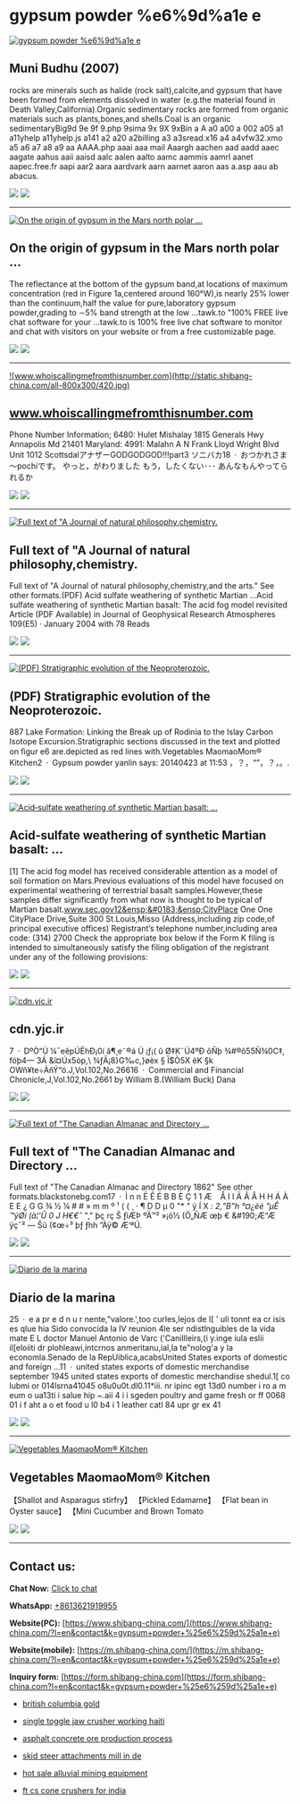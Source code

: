 # gypsum powder %e6%9d%a1e e

<a href="https://swt.shibang-china.com/?l=en&img&k=gypsum+powder+%25e6%259d%25a1e+e" target="_blank">![gypsum powder %e6%9d%a1e e](http://static.shibang-china.com/all-800x300/1147.jpg)</a>

## Muni Budhu (2007)
rocks are minerals such as halide (rock salt),calcite,and gypsum that have been formed from elements dissolved in water (e.g.the material found in Death Valley,California).Organic sedimentary rocks are formed from organic materials such as plants,bones,and shells.Coal is an organic sedimentaryBig9d 9e 9f 9.php 9sima 9x 9X 9xBin a A a0 a00 a 002 a05 a1 a11yhelp a11yhelp.js a141 a2 a20 a2billing a3 a3sread.x16 a4 a4vfw32.xmo a5 a6 a7 a8 a9 aa AAAA.php aaai aaa mail Aaargh aachen aad aadd aaec aagate aahus aaii aaisd aalc aalen aalto aamc aammis aamrl aanet aapec.free.fr aapi aar2 aara aardvark aarn aarnet aaron aas a.asp aau ab abacus.


<a href="https://whatsapp.shibangsoft.com/WhatsApp.php" target="_blank" title="WhatsApp">![](http://static.shibang-china.com/icon/whatsapp.png)</a> <a href="https://swt.shibang-china.com/?l=en&icon&k=gypsum+powder+%25e6%259d%25a1e+e" target="_blank">![](http://static.shibang-china.com/icon/chat-en.png)</a>

---

<a href="https://swt.shibang-china.com/?l=en&img&k=gypsum+powder+%25e6%259d%25a1e+e" target="_blank">![On the origin of gypsum in the Mars north polar …](http://static.shibang-china.com/all-800x300/754.jpg)</a>

## On the origin of gypsum in the Mars north polar …
The reflectance at the bottom of the gypsum band,at locations of maximum concentration (red in Figure 1a,centered around 160&#176;W),is nearly 25% lower than the continuum,half the value for pure,laboratory gypsum powder,grading to ∼5% band strength at the low …tawk.to &quot;100% FREE live chat software for your …tawk.to is 100% free live chat software to monitor and chat with visitors on your website or from a free customizable page.


<a href="https://whatsapp.shibangsoft.com/WhatsApp.php" target="_blank" title="WhatsApp">![](http://static.shibang-china.com/icon/whatsapp.png)</a> <a href="https://swt.shibang-china.com/?l=en&icon&k=gypsum+powder+%25e6%259d%25a1e+e" target="_blank">![](http://static.shibang-china.com/icon/chat-en.png)</a>

---

<a href="https://swt.shibang-china.com/?l=en&img&k=gypsum+powder+%25e6%259d%25a1e+e" target="_blank">![www.whoiscallingmefromthisnumber.com](http://static.shibang-china.com/all-800x300/420.jpg)</a>

## www.whoiscallingmefromthisnumber.com
Phone Number Information; 6480: Hulet Mishalay 1815 Generals Hwy Annapolis Md 21401 Maryland: 4991: Malahn A N Frank Lloyd Wright Blvd Unit 1012 ScottsdalアナザーGODGODGOD!!!part3 ソニバカ18&ensp;&#0183;&ensp;おつかれさま～pochiです。 やっと，がわりました もう，したくない･･･ あんなもんやってられるか


<a href="https://whatsapp.shibangsoft.com/WhatsApp.php" target="_blank" title="WhatsApp">![](http://static.shibang-china.com/icon/whatsapp.png)</a> <a href="https://swt.shibang-china.com/?l=en&icon&k=gypsum+powder+%25e6%259d%25a1e+e" target="_blank">![](http://static.shibang-china.com/icon/chat-en.png)</a>

---

<a href="https://swt.shibang-china.com/?l=en&img&k=gypsum+powder+%25e6%259d%25a1e+e" target="_blank">![Full text of &quot;A Journal of natural philosophy,chemistry.](http://static.shibang-china.com/all-800x300/254.jpg)</a>

## Full text of &quot;A Journal of natural philosophy,chemistry.
Full text of &quot;A Journal of natural philosophy,chemistry,and the arts.&quot; See other formats.(PDF) Acid sulfate weathering of synthetic Martian …Acid sulfate weathering of synthetic Martian basalt: The acid fog model revisited Article (PDF Available) in Journal of Geophysical Research Atmospheres 109(E5) &#183; January 2004 with 78 Reads


<a href="https://whatsapp.shibangsoft.com/WhatsApp.php" target="_blank" title="WhatsApp">![](http://static.shibang-china.com/icon/whatsapp.png)</a> <a href="https://swt.shibang-china.com/?l=en&icon&k=gypsum+powder+%25e6%259d%25a1e+e" target="_blank">![](http://static.shibang-china.com/icon/chat-en.png)</a>

---

<a href="https://swt.shibang-china.com/?l=en&img&k=gypsum+powder+%25e6%259d%25a1e+e" target="_blank">![(PDF) Stratigraphic evolution of the Neoproterozoic.](http://static.shibang-china.com/all-800x300/1467.jpg)</a>

## (PDF) Stratigraphic evolution of the Neoproterozoic.
887 Lake Formation: Linking the Break up of Rodinia to the Islay Carbon Isotope Excursion.Stratigraphic sections discussed in the text and plotted on ﬁgur e6 are.depicted as red lines with.Vegetables MaomaoMom&#174; Kitchen2&ensp;&#0183;&ensp;Gypsum powder yanlin says: 20140423 at 11:53 ，？，“”，？，。.


<a href="https://whatsapp.shibangsoft.com/WhatsApp.php" target="_blank" title="WhatsApp">![](http://static.shibang-china.com/icon/whatsapp.png)</a> <a href="https://swt.shibang-china.com/?l=en&icon&k=gypsum+powder+%25e6%259d%25a1e+e" target="_blank">![](http://static.shibang-china.com/icon/chat-en.png)</a>

---

<a href="https://swt.shibang-china.com/?l=en&img&k=gypsum+powder+%25e6%259d%25a1e+e" target="_blank">![Acid‐sulfate weathering of synthetic Martian basalt: …](http://static.shibang-china.com/all-800x300/492.jpg)</a>

## Acid‐sulfate weathering of synthetic Martian basalt: …
[1] The acid fog model has received considerable attention as a model of soil formation on Mars.Previous evaluations of this model have focused on experimental weathering of terrestrial basalt samples.However,these samples differ significantly from what now is thought to be typical of Martian basalt.www.sec.gov12&ensp;&#0183;&ensp;CityPlace One One CityPlace Drive,Suite 300 St.Louis,Misso (Address,including zip code,of principal executive offices) Registrant’s telephone number,including area code: (314) 2700 Check the appropriate box below if the Form K filing is intended to simultaneously satisfy the filing obligation of the registrant under any of the following provisions:


<a href="https://whatsapp.shibangsoft.com/WhatsApp.php" target="_blank" title="WhatsApp">![](http://static.shibang-china.com/icon/whatsapp.png)</a> <a href="https://swt.shibang-china.com/?l=en&icon&k=gypsum+powder+%25e6%259d%25a1e+e" target="_blank">![](http://static.shibang-china.com/icon/chat-en.png)</a>

---

<a href="https://swt.shibang-china.com/?l=en&img&k=gypsum+powder+%25e6%259d%25a1e+e" target="_blank">![cdn.yjc.ir](http://static.shibang-china.com/all-800x300/384.jpg)</a>

## cdn.yjc.ir
7&ensp;&#0183;&ensp;D&#186;&#210;“&#217; &#188;&#175;e&#234;p&#218;&#203;&#173;h&#208;&#161;0&#237; &#226;&#182;&#184;e˜&#174;&#225; &#218; &#161;ƒ&#161;( &#251; &#216;‡K˜&#218;4&#186;&#208; &#245;&#209;&#254; &#190;#&#174;&#244;55&#209;&#190;0C‡‚ f&#246;&#254;4— 3&#193; &amp;&#237;&#164;&#218;x5&#242;p,\ &#190;ƒ&#196;&#161;8}G‰c,}&#248;&#232;x &#167; &#207;$&#210;5X &#235;K &#167;k OW&#241;&#165;te&#247;&#192;&#241;&#221;“&#243;.J,Vol.102,No.26616&ensp;&#0183;&ensp;Commercial and Financial Chronicle,J,Vol.102,No.2661 by William B.(William Buck) Dana


<a href="https://whatsapp.shibangsoft.com/WhatsApp.php" target="_blank" title="WhatsApp">![](http://static.shibang-china.com/icon/whatsapp.png)</a> <a href="https://swt.shibang-china.com/?l=en&icon&k=gypsum+powder+%25e6%259d%25a1e+e" target="_blank">![](http://static.shibang-china.com/icon/chat-en.png)</a>

---

<a href="https://swt.shibang-china.com/?l=en&img&k=gypsum+powder+%25e6%259d%25a1e+e" target="_blank">![Full text of &quot;The Canadian Almanac and Directory …](http://static.shibang-china.com/all-800x300/1102.jpg)</a>

## Full text of &quot;The Canadian Almanac and Directory …
Full text of &quot;The Canadian Almanac and Directory 1862&quot; See other formats.blackstonebg.com17&ensp;&#0183;&ensp;&#204; n n &#203; &#202; &#201; B B &#200; &#199; 1 1 &#198; ` ` &#197; I I &#196; &#195; &#194; H H &#193; &#192; E E &#191; G G &#190; &#189;  &#188; # # &#187; m m &#186; &#185; ( ( &#184; &#183; &#182; D D &#181; 0 &quot;* &quot; &#255; &#205; X *: 2‚&quot;B&quot;h &#176;&#164;&#191;&#232;&#233; ”&#181;&#202; ™&#253;&#216;&#237; (&#224;&#166;‘&#219; 0 J H€€ˆ &quot;*,&quot; &#254;&#231; r&#231; Š ƒ&#236;&#198;&#222; &#186;&#196;™&#178; &#187;&#161;&#242;&#189; (&#214;„&#209;&#198; œ&#254; € \&#190;&#198;“&#198; &#255;&#231;&#175;&#178; — Š&#251; (&#162;œ&#247;&#179; &#254;ƒ ƒhh ”&#192;&#255;&#169; &#198;‘&#170;&#218;.


<a href="https://whatsapp.shibangsoft.com/WhatsApp.php" target="_blank" title="WhatsApp">![](http://static.shibang-china.com/icon/whatsapp.png)</a> <a href="https://swt.shibang-china.com/?l=en&icon&k=gypsum+powder+%25e6%259d%25a1e+e" target="_blank">![](http://static.shibang-china.com/icon/chat-en.png)</a>

---

<a href="https://swt.shibang-china.com/?l=en&img&k=gypsum+powder+%25e6%259d%25a1e+e" target="_blank">![Diario de la marina](http://static.shibang-china.com/all-800x300/1395.jpg)</a>

## Diario de la marina
25&ensp;&#0183;&ensp;e a pr e d n u r nente,&quot;valore.',too curles,lejos de I[ ' uli tonnt ea cr isis es qlue hia Sido convocida Ia IV reunion 4le ser ndistlnguibles de la vida mate E L doctor Manuel Antonio de Varc ('Canillleirs,(i y.inge iula eslii il[eloiiti dr plohleawi,intcrnos anmeritanu,ial,Ia te&quot;nolog'a y la economla.Senado de la RepUiblica,acabsUnited States exports of domestic and foreign …11&ensp;&#0183;&ensp;united states exports of domestic merchandise september 1945 united states exports of domestic merchandise shedul.1[ co lubmi or 014lsrna41045 o8u0u0t.dl0.11*iii. nr ipinc egt 13d0 number i ro a m eum o ua13ti i salue hip ~.aii 4 i i sgeden poultry and game fresh or ff 0068 01 i f aht a o et food u l0 b4 i 1 leather catl 84 upr gr ex 41


<a href="https://whatsapp.shibangsoft.com/WhatsApp.php" target="_blank" title="WhatsApp">![](http://static.shibang-china.com/icon/whatsapp.png)</a> <a href="https://swt.shibang-china.com/?l=en&icon&k=gypsum+powder+%25e6%259d%25a1e+e" target="_blank">![](http://static.shibang-china.com/icon/chat-en.png)</a>

---

<a href="https://swt.shibang-china.com/?l=en&img&k=gypsum+powder+%25e6%259d%25a1e+e" target="_blank">![Vegetables MaomaoMom&#174; Kitchen](http://static.shibang-china.com/all-800x300/823.jpg)</a>

## Vegetables MaomaoMom&#174; Kitchen
【Shallot and Asparagus stirfry】 【Pickled Edamame】 【Flat bean in Oyster sauce】 【Mini Cucumber and Brown Tomato

<a href="https://whatsapp.shibangsoft.com/WhatsApp.php" target="_blank" title="WhatsApp">![](http://static.shibang-china.com/icon/whatsapp.png)</a> <a href="https://swt.shibang-china.com/?l=en&icon&k=gypsum+powder+%25e6%259d%25a1e+e" target="_blank">![](http://static.shibang-china.com/icon/chat-en.png)</a>

---
## Contact us:

**Chat Now:** [Click to chat](https://swt.shibang-china.com?l=en&contact&k=gypsum+powder+%25e6%259d%25a1e+e)

**WhatsApp:**  [+8613621919955](https://whatsapp.shibangsoft.com/WhatsApp.php)

**Website(PC):** [https://www.shibang-china.com/](https://www.shibang-china.com/?l=en&contact&k=gypsum+powder+%25e6%259d%25a1e+e)

**Website(mobile):** [https://m.shibang-china.com/](https://m.shibang-china.com/?l=en&contact&k=gypsum+powder+%25e6%259d%25a1e+e)

**Inquiry form:** [https://form.shibang-china.com](https://form.shibang-china.com?l=en&contact&k=gypsum+powder+%25e6%259d%25a1e+e)

* [british columbia gold](../153/british%20columbia%20gold.md)

* [single toggle jaw crusher working haiti](../151/single%20toggle%20jaw%20crusher%20working%20haiti.md)

* [asphalt concrete ore production process](../155/asphalt%20concrete%20ore%20production%20process.md)

* [skid steer attachments mill in de](../155/skid%20steer%20attachments%20mill%20in%20de.md)

* [hot sale alluvial mining equipment](../154/hot%20sale%20alluvial%20mining%20equipment.md)

* [ft cs cone crushers for india](../158/ft%20cs%20cone%20crushers%20for%20india.md)